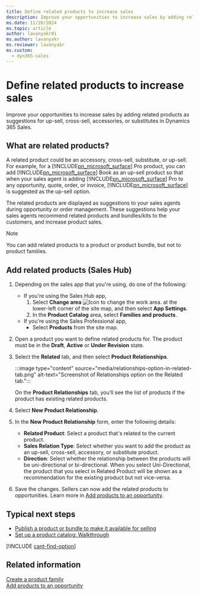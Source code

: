 ```yaml
---
title: Define related products to increase sales
description: Improve your opportunities to increase sales by adding related products as suggestions for up-sell, cross-sell, accessories, or substitutes in Dynamics 365 Sales.
ms.date: 11/20/2024
ms.topic: article
author: lavanyakr01
ms.author: lavanyakr
ms.reviewer: lavanyakr
ms.custom:
  - dyn365-sales
---
```


# Define related products to increase sales

Improve your opportunities to increase sales by adding related products as suggestions for up-sell, cross-sell, accessories, or substitutes in Dynamics 365 Sales.

## What are related products?

A related product could be an accessory, cross-sell, substitute, or up-sell. For example, for a [!INCLUDE[pn_microsoft_surface](../includes/pn-microsoft-surface.md)] Pro product, you can add [!INCLUDE[pn_microsoft_surface](../includes/pn-microsoft-surface.md)] Book as an up-sell product so that when your sales agent is adding [!INCLUDE[pn_microsoft_surface](../includes/pn-microsoft-surface.md)] Pro to any opportunity, quote, order, or invoice, [!INCLUDE[pn_microsoft_surface](../includes/pn-microsoft-surface.md)] is suggested as the up-sell option.

The related products are displayed as suggestions to your sales agents during opportunity or order management. These suggestions help your sales agents recommend related products and bundles/kits to the customers, and increase product sales.

> [!NOTE]
> You can add related products to a product or product bundle, but not to product families.

## Add related products (Sales Hub)

1. Depending on the sales app that you're using, do one of the following:

    - If you're using the Sales Hub app,
      1. Select **Change area** ![Icon to change the work area.](media/change-area-icon.png "Icon to change the work area") at the lower-left corner of the site map, and then select **App Settings**.
      1. In the **Product Catalog** area, select **Families and products**.
    - If you're using the Sales Professional app,
      - Select **Products** from the site map.

1. Open a product you want to define related products for. The product must be in the **Draft**, **Active** or **Under Revision** state.

1. Select the **Related** tab, and then select **Product Relationships**.

    :::image type="content" source="media/relationships-option-in-related-tab.png" alt-text="Screenshot of Relationships option on the Related tab.":::

    On the **Product Relationships** tab, you’ll see the list of products if the product has existing related products.

1. Select **New Product Relationship**.

1. In the **New Product Relationship** form, enter the following details:
    - **Related Product**: Select a product that's related to the current product.
    - **Sales Relation Type**: Select whether you want to add the product as an up-sell, cross-sell, accessory, or substitute product.
    - **Direction**: Select whether the relationship between the products will be uni-directional or bi-directional. When you select Uni-Directional, the product that you select in Related Product will be shown as a recommendation for the existing product but not vice-versa.

1. Save the changes.
   Sellers can now add the related products to opportunities. Learn more in [Add products to an opportunity](add-products-opportunity.md).

## Typical next steps

- [Publish a product or bundle to make it available for selling](publish-product-bundle-make-available-selling.md)
- [Set up a product catalog: Walkthrough](set-up-product-catalog-walkthrough.md)

[!INCLUDE [cant-find-option](../includes/cant-find-option.md)]

## Related information

[Create a product family](create-product-family.md)  
[Add products to an opportunity](add-products-opportunity.md)